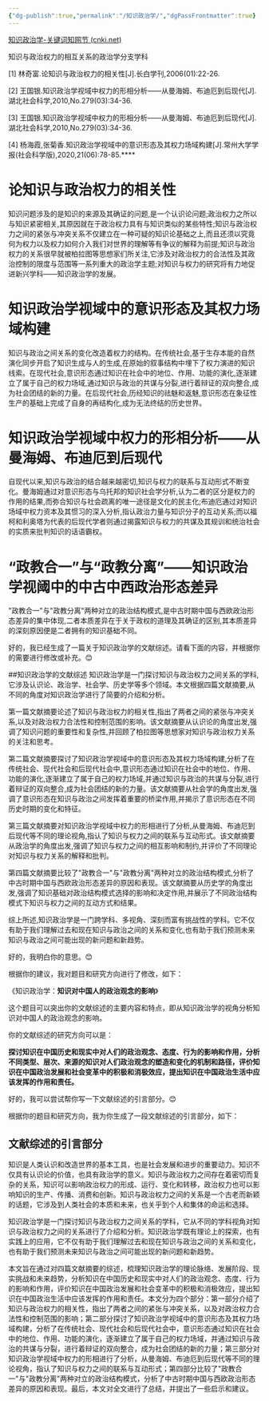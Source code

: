 ```yaml
---
{"dg-publish":true,"permalink":"/知识政治学/","dgPassFrontmatter":true}
---
```



[知识政治学-关键词知网节 (cnki.net)](https://kns.cnki.net/kcms2/keyword/detail?v=fDc5t50kiLILFq1Hadm2OH0EgicuHulyHICRMztG0wI3Qdap-krwqY8tmOuHZyiv9eaKjhWiMe2cS1X4DfHkLUClbQrfwvxeofhu0BvHBjz9jjovG_JzrfPA7OJnAlokeNoEYoDm5wk=&uniplatform=NZKPT)

知识与政治权力的相互关系的政治学分支学科

[1] 林奇富.论知识与政治权力的相关性[J].长白学刊,2006(01):22-26.

[2] 王国银.知识政治学视域中权力的形相分析——从曼海姆、布迪厄到后现代[J].湖北社会科学,2010,No.279(03):34-36.

[3] 王国银.知识政治学视域中权力的形相分析——从曼海姆、布迪厄到后现代[J].湖北社会科学,2010,No.279(03):34-36.

[4] 杨海霞,张菊香.知识政治学视域中的意识形态及其权力场域构建[J].常州大学学报(社会科学版),2020,21(06):78-85.****


# 论知识与政治权力的相关性
知识问题涉及的是知识的来源及其确证的问题,是一个认识论问题;政治权力之所以与知识紧密相关,其原因就在于政治权力具有与知识类似的某些特性;知识与政治权力之间的紧张与冲突关系不仅建立在一种可疑的知识论基础之上,而且还须以究竟何为权力以及权力如何介入我们对世界的理解等有争议的解释为前提;知识与政治权力的关系很早就被柏拉图等思想家们所关注,它涉及对政治权力的合法性及其政治控制的限度与范围等一系列重大的政治学主题;对知识与权力的研究将有力地促进新兴学科——知识政治学的发展。

# 知识政治学视域中的意识形态及其权力场域构建
知识与政治之间关系的变化改造着权力的结构。在传统社会,基于生存本能的自然演化同步开启了知识生成与人的生成,在原始的叙事结构中埋下了权力演进的知识线索。在现代社会,意识形态通过知识在社会中的地位、作用、功能的演化,逐渐建立了属于自己的权力场域,通过知识与政治的共谋与分裂,进行着辩证的双向整合,成为社会团结的新的力量。在后现代社会,历经知识的祛魅和返魅,意识形态在象征性生产的基础上完成了自身的再结构化,成为无法终结的历史世界。

# 知识政治学视域中权力的形相分析——从曼海姆、布迪厄到后现代
自现代以来,知识与政治的结合越来越密切,知识与权力的联系与互动形式不断变化。曼海姆通过对意识形态与乌托邦的知识社会学分析,认为二者的区分是权力的作用的结果,而弥合知识与社会疏离的唯一途径是文化的民主化;布迪厄通过对知识场域中权力资本及其惯习的深入分析,指认政治力量与知识分子的互动关系;而以福柯和利奥塔为代表的后现代学者则通过揭露知识与权力的共谋及其规训和统治社会的实质来批判知识的话语霸权。

# “政教合一”与“政教分离”——知识政治学视阈中的中古中西政治形态差异




"政教合一"与"政教分离"两种对立的政治结构模式,是中古时期中国与西欧政治形态差异的集中体现,二者本质差异在于关于政权的道理及其确证的区别,其本质差异的深刻原因便是二者拥有的知识基础不同。

好的，我已经生成了一篇关于知识政治学的文献综述。请看下面的内容，并根据你的需要进行修改或补充。😊

##知识政治学的文献综述
知识政治学是一门探讨知识与政治权力之间关系的学科,它涉及认识论、政治学、社会学、历史学等多个领域。本文根据四篇文献摘要,从不同的角度对知识政治学进行了简要的介绍和分析。

第一篇文献摘要论述了知识与政治权力的相关性,指出了两者之间的紧张与冲突关系,以及对政治权力合法性和控制范围的影响。该文献摘要从认识论的角度出发,强调了知识问题的重要性和复杂性,并回顾了柏拉图等思想家对知识与政治权力关系的关注和思考。

第二篇文献摘要探讨了知识政治学视域中的意识形态及其权力场域构建,分析了在传统社会、现代社会和后现代社会中,意识形态通过知识在社会中的地位、作用、功能的演化,逐渐建立了属于自己的权力场域,并通过知识与政治的共谋与分裂,进行着辩证的双向整合,成为社会团结的新的力量。该文献摘要从社会学的角度出发,强调了意识形态在知识与政治之间发挥着重要的桥梁作用,并揭示了意识形态在不同历史时期的变化和特征。

第三篇文献摘要对知识政治学视域中权力的形相进行了分析,从曼海姆、布迪厄到后现代等不同的理论视角,指认了知识与权力之间的联系与互动形式。该文献摘要从政治学的角度出发,强调了知识与权力之间的相互影响和制约,并评价了不同理论对知识与权力关系的解释和批判。

第四篇文献摘要比较了"政教合一"与"政教分离"两种对立的政治结构模式,分析了中古时期中国与西欧政治形态差异的原因和表现。该文献摘要从历史学的角度出发,强调了知识基础对政治结构模式选择的影响和决定作用,并展示了不同政治结构模式下知识与权力之间的互动方式和结果。

综上所述,知识政治学是一门跨学科、多视角、深刻而富有挑战性的学科。它不仅有助于我们理解过去和现在知识与政治之间的关系和变化,也有助于我们预测未来知识与政治之间可能出现的新问题和新趋势。

好的，我明白你的意思。😊

根据你的建议，我对题目和研究方向进行了修改，如下：

《知识政治学：**知识对中国人的政治观念的影响**》

这个题目可以突出你的文献综述的主要内容和特点，即从知识政治学的视角分析知识对中国人的政治观念的影响。

你的文献综述的研究方向可以是：

**探讨知识在中国历史和现实中对人们的政治观念、态度、行为的影响和作用，分析不同类型、层次、来源的知识对人们政治观念的塑造和变化的机制和路径，评价知识在中国政治发展和社会变革中的积极和消极效应，提出知识在中国政治生活中应该发挥的作用和责任。**

好的，我可以尝试帮你写一下文献综述的引言部分。😊

根据你的题目和研究方向，我为你生成了一段文献综述的引言部分，如下：

## 文献综述的引言部分

知识是人类认识和改造世界的基本工具，也是社会发展和进步的重要动力。知识不仅具有认识论的价值，也具有政治学的意义。知识与政治权力之间存在着密切而复杂的关系，知识可以影响政治权力的形成、运行、变化和转移，政治权力也可以影响知识的生产、传播、消费和创新。知识与政治权力之间的关系是一个古老而新颖的话题，它涉及到人类社会的本质和未来，也关乎到个人和集体的命运和选择。

知识政治学是一门探讨知识与政治权力之间关系的学科，它从不同的学科视角对知识与政治权力之间的关系进行了介绍和分析。知识政治学既有理论上的探索，也有实践上的应用，它不仅有助于我们理解过去和现在知识与政治之间的关系和变化，也有助于我们预测未来知识与政治之间可能出现的新问题和新趋势。

本文旨在通过对四篇文献摘要的综述，梳理知识政治学的理论脉络、发展阶段、现实挑战和未来趋势，分析知识在中国历史和现实中对人们的政治观念、态度、行为的影响和作用，评价知识在中国政治发展和社会变革中的积极和消极效应，提出知识在中国政治生活中应该发挥的作用和责任。本文分为四个部分：第一部分介绍了知识与政治权力的相关性，指出了两者之间的紧张与冲突关系，以及对政治权力合法性和控制范围的影响；第二部分探讨了知识政治学视域中的意识形态及其权力场域构建，分析了在传统社会、现代社会和后现代社会中，意识形态通过知识在社会中的地位、作用、功能的演化，逐渐建立了属于自己的权力场域，并通过知识与政治的共谋与分裂，进行着辩证的双向整合，成为社会团结的新的力量；第三部分对知识政治学视域中权力的形相进行了分析，从曼海姆、布迪厄到后现代等不同的理论视角，指认了知识与权力之间的联系与互动形式；第四部分比较了"政教合一"与"政教分离"两种对立的政治结构模式，分析了中古时期中国与西欧政治形态差异的原因和表现。最后，本文对全文进行了总结，并提出了一些启示和建议。
